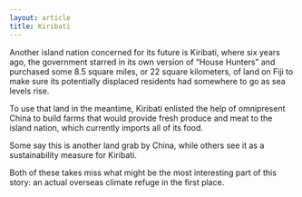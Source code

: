 ```yaml
---
layout: article
title: Kiribati
---
```

Another island nation concerned for its future is Kiribati, where six years ago, the government starred in its own version of “House Hunters” and purchased some 8.5 square miles, or 22 square kilometers, of land on Fiji to make sure its potentially displaced residents had somewhere to go as sea levels rise.

To use that land in the meantime, Kiribati enlisted the help of omnipresent China to build farms that would provide fresh produce and meat to the island nation, which currently imports all of its food.

Some say this is another land grab by China, while others see it as a sustainability measure for Kiribati.

Both of these takes miss what might be the most interesting part of this story: an actual overseas climate refuge in the first place.
